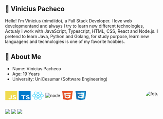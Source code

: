 ## 👾 Vinicius Pacheco

<div>
 <p>Hello! I'm Vinicius (nimdiido), a Full Stack Developer. I love web developmentand and always I try to learn new different technologies, Actualy i work with JavaScript, Typescript, HTML, CSS, React and Node.js. I pretend to learn Java, Python and Golang, for study purpose, learn new languagens and technologies is one of my favorite hobbies.</p>
</div>
  
## 📓 About Me

- Name: Vinicius Pacheco
- Age: 19 Years
- University: UniCesumar (Software Engineering)
 
<div style="display: inline_block"><br>
  <img align="center" alt="js" height="30" width="40" src="https://raw.githubusercontent.com/devicons/devicon/master/icons/javascript/javascript-plain.svg">
  <img align="center" alt="ts" height="30" width="40" src="https://raw.githubusercontent.com/devicons/devicon/master/icons/typescript/typescript-plain.svg">
  <img align="center" alt="react" height="30" width="40" src="https://raw.githubusercontent.com/devicons/devicon/master/icons/react/react-original.svg">
  <img align="center" alt="node" height="30" width="40" src="https://cdn.jsdelivr.net/gh/devicons/devicon/icons/nodejs/nodejs-original.svg">
  <img align="center" alt="html" height="30" width="40" src="https://raw.githubusercontent.com/devicons/devicon/master/icons/html5/html5-original.svg">
  <img align="center" alt="css" height="30" width="40" src="https://raw.githubusercontent.com/devicons/devicon/master/icons/css3/css3-original.svg">
  <img align="right" alt="foto" height="150" style="border-radius:50px;" src="https://media.discordapp.net/attachments/750497588435878069/1078046081625116752/519.png?width=1080&height=1080">
</div>
  
  ##
 
<div> 
  <a href="https://www.linkedin.com/in/nimdiido" target="_blank"><img src="https://img.shields.io/badge/LinkedIn-0077B5?style=for-the-badge&logo=linkedin&logoColor=white" target="_blank"></a> 
  <a href = "mailto:vinciuspacheco69@gmail.com"><img src="https://img.shields.io/badge/Gmail-D14836?style=for-the-badge&logo=gmail&logoColor=white" target="_blank"></a>
  <a href="https://instagram.com/nimdiido" target="_blank"><img src="https://img.shields.io/badge/Instagram-E4405F?style=for-the-badge&logo=instagram&logoColor=white" target="_blank"></a>  
</div>
